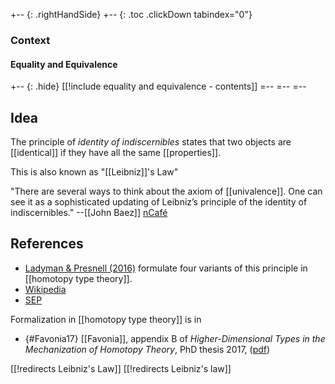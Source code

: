 
+-- {: .rightHandSide}
+-- {: .toc .clickDown tabindex="0"}
### Context
#### Equality and Equivalence
+-- {: .hide}
[[!include equality and equivalence - contents]]
=--
=--
=--



## Idea


The principle of _identity of indiscernibles_ states that two objects are [[identical]] if they have all the same [[properties]].

This is also known as "[[Leibniz]]'s Law"


"There are several ways to think about the axiom of [[univalence]]. One can see it as a sophisticated updating of Leibniz’s principle of the identity of indiscernibles." --[[John Baez]] [nCafé](http://golem.ph.utexas.edu/category/2013/11/categories_for_the_working_phi.html)

## References

* [Ladyman & Presnell (2016)](https://academic.oup.com/philmat/article/doi/10.1093/philmat/nkw023/2593919/Identity-in-Homotopy-Type-Theory-Part-II-The) formulate four variants of this principle in [[homotopy type theory]].
* [Wikipedia](http://en.wikipedia.org/wiki/Identity_of_indiscernibles)
* [SEP](http://plato.stanford.edu/entries/identity-indiscernible/)

Formalization in [[homotopy type theory]] is in 

* {#Favonia17} [[Favonia]], appendix B of _Higher-Dimensional Types in the
Mechanization of Homotopy Theory_, PhD thesis 2017, ([pdf](https://www.cs.cmu.edu/~kuenbanh/files/thesis.pdf))

[[!redirects Leibniz's Law]]
[[!redirects Leibniz's law]]
